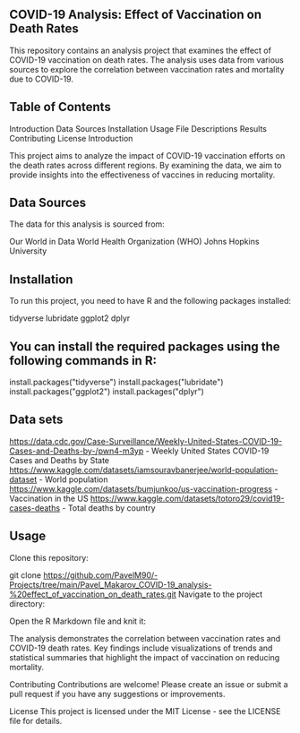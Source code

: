 ## COVID-19 Analysis: Effect of Vaccination on Death Rates

  This repository contains an analysis project that examines the effect of COVID-19 vaccination on death rates. 
  The analysis uses data from various sources to explore the correlation between vaccination rates and mortality due to COVID-19.

## Table of Contents
  Introduction
  Data Sources
  Installation
  Usage
  File Descriptions
  Results
  Contributing
  License
  Introduction

This project aims to analyze the impact of COVID-19 vaccination efforts on the death rates across different regions. By examining the data, we aim to provide insights into the effectiveness of vaccines in reducing mortality.

## Data Sources
  The data for this analysis is sourced from:

  Our World in Data
  World Health Organization (WHO)
  Johns Hopkins University

## Installation
  To run this project, you need to have R and the following packages installed:

  tidyverse
  lubridate
  ggplot2
  dplyr
## You can install the required packages using the following commands in R:

  install.packages("tidyverse")
  install.packages("lubridate")
  install.packages("ggplot2")
  install.packages("dplyr")
## Data sets
  https://data.cdc.gov/Case-Surveillance/Weekly-United-States-COVID-19-Cases-and-Deaths-by-/pwn4-m3yp - Weekly United States COVID-19 Cases and Deaths by State
  https://www.kaggle.com/datasets/iamsouravbanerjee/world-population-dataset - World population
  https://www.kaggle.com/datasets/bumjunkoo/us-vaccination-progress - Vaccination in the US
  https://www.kaggle.com/datasets/totoro29/covid19-cases-deaths - Total deaths by country
 
## Usage
  Clone this repository:

  git clone https://github.com/PavelM90/-Projects/tree/main/Pavel_Makarov_COVID-19_analysis-%20effect_of_vaccination_on_death_rates.git
  Navigate to the project directory:


  Open the R Markdown file and knit it:


The analysis demonstrates the correlation between vaccination rates and COVID-19 death rates. Key findings include visualizations of trends and statistical summaries that highlight the impact of vaccination on reducing mortality.

Contributing
Contributions are welcome! Please create an issue or submit a pull request if you have any suggestions or improvements.

License
This project is licensed under the MIT License - see the LICENSE file for details.
